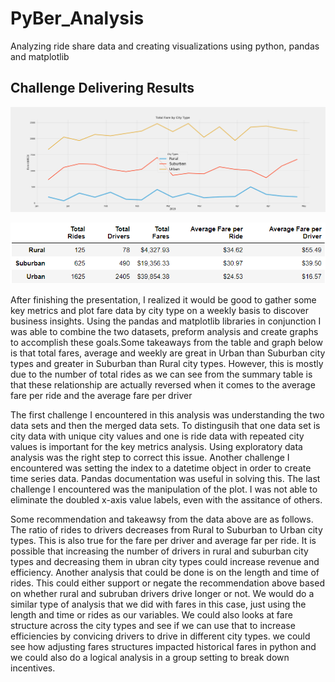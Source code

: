 # PyBer_Analysis
Analyzing ride share data and creating visualizations using python, pandas and matplotlib

## Challenge Delivering Results

![Challenge](Analysis/Challenge.png)

![ChallengeTable](Analysis/ChallengeTable.PNG)

After finishing the presentation, I realized it would be good to gather some key metrics and plot fare data by city type on a weekly basis to discover business insights. Using the pandas and matplotlib libraries in conjunction I was able to combine the two datasets, preform analysis and create graphs to accomplish these goals.Some takeaways from the table and graph below is that total fares, average and weekly are great in Urban than Suburban city types and greater in Suburban than Rural city types. However, this is mostly due to the number of total rides as we can see from the summary table is that these relationship are actually reversed when it comes to the average fare per ride and the average fare per driver

The first challenge I encountered in this analysis was understanding the two data sets and then the merged data sets. To distingusih that one data set is city data with unique city values and one is ride data with repeated city values is important for the key metrics analysis. Using exploratory data analysis was the right step to correct this issue. Another challenge I encountered was setting the index to a datetime object in order to create time series data. Pandas documentation was useful in solving this. The last challenge I encountered was the manipulation of the plot. I was not able to eliminate the doubled x-axis value labels, even with the assitance of others.

Some recommendation and takeawsy from the data above are as follows. The ratio of rides to drivers decreases from Rural to Suburban to Urban city types. This is also true for the fare per driver and average far per ride. It is possible that increasing the number of drivers in rural and suburban city types and decreasing them in ubran city types could increase revenue and efficiency. Another analysis that could be done is on the length and time of rides. This could either support or negate the recommendation above based on whether rural and subruban drivers drive longer or not. We would do a similar type of analysis that we did with fares in this case, just using the length and time or rides as our variables. We could also looks at fare structure across the city types and see if we can use that to increase efficiencies by convicing drivers to drive in different city types. we could see how adjusting fares structures impacted  historical fares in python and we could also do a logical analysis in a group setting to break down incentives.
